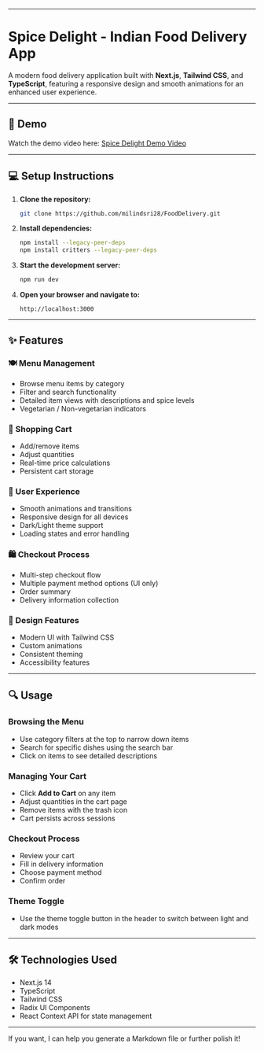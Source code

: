 
---

# Spice Delight - Indian Food Delivery App

A modern food delivery application built with **Next.js**, **Tailwind CSS**, and **TypeScript**, featuring a responsive design and smooth animations for an enhanced user experience.

---

## 🚀 Demo

Watch the demo video here:
[Spice Delight Demo Video](https://drive.google.com/file/d/1u6V71OGu3rnFmap532TZyYnOaAqjJEvg/view?usp=drivesdk)

---

## 💻 Setup Instructions

1. **Clone the repository:**

   ```bash
   git clone https://github.com/milindsri28/FoodDelivery.git
   ```

2. **Install dependencies:**

   ```bash
   npm install --legacy-peer-deps
   npm install critters --legacy-peer-deps
   ```

3. **Start the development server:**

   ```bash
   npm run dev
   ```

4. **Open your browser and navigate to:**

   ```
   http://localhost:3000
   ```

---

## ✨ Features

### 🍽️ Menu Management

* Browse menu items by category
* Filter and search functionality
* Detailed item views with descriptions and spice levels
* Vegetarian / Non-vegetarian indicators

### 🛒 Shopping Cart

* Add/remove items
* Adjust quantities
* Real-time price calculations
* Persistent cart storage

### 💫 User Experience

* Smooth animations and transitions
* Responsive design for all devices
* Dark/Light theme support
* Loading states and error handling

### 🛍️ Checkout Process

* Multi-step checkout flow
* Multiple payment method options (UI only)
* Order summary
* Delivery information collection

### 🎨 Design Features

* Modern UI with Tailwind CSS
* Custom animations
* Consistent theming
* Accessibility features

---

## 🔍 Usage

### Browsing the Menu

* Use category filters at the top to narrow down items
* Search for specific dishes using the search bar
* Click on items to see detailed descriptions

### Managing Your Cart

* Click **Add to Cart** on any item
* Adjust quantities in the cart page
* Remove items with the trash icon
* Cart persists across sessions

### Checkout Process

* Review your cart
* Fill in delivery information
* Choose payment method
* Confirm order

### Theme Toggle

* Use the theme toggle button in the header to switch between light and dark modes

---

## 🛠️ Technologies Used

* Next.js 14
* TypeScript
* Tailwind CSS
* Radix UI Components
* React Context API for state management

---

If you want, I can help you generate a Markdown file or further polish it!
